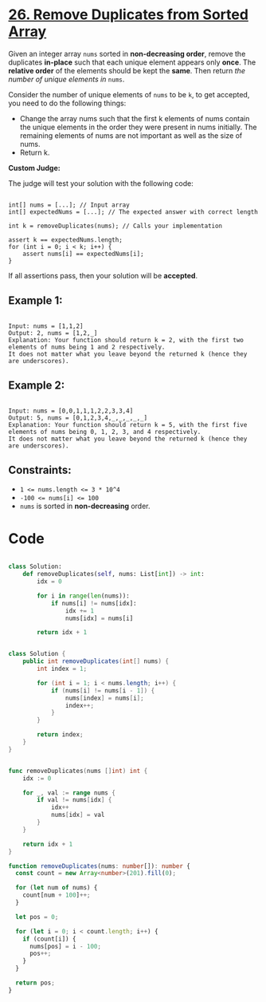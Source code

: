 # [26. Remove Duplicates from Sorted Array](https://leetcode.com/problems/remove-duplicates-from-sorted-array/description/?envType=study-plan-v2&envId=top-interview-150)

Given an integer array `nums` sorted in **non-decreasing order**, remove the duplicates **in-place** such that each unique element appears only **once**. The **relative order** of the elements should be kept the **same**. Then return _the number of unique elements in_ `nums`.

Consider the number of unique elements of `nums` to be `k`, to get accepted, you need to do the following things:

- Change the array nums such that the first k elements of nums contain the unique elements in the order they were present in nums initially. The remaining elements of nums are not important as well as the size of nums.
- Return k.

**Custom Judge:**

The judge will test your solution with the following code:

```

int[] nums = [...]; // Input array
int[] expectedNums = [...]; // The expected answer with correct length

int k = removeDuplicates(nums); // Calls your implementation

assert k == expectedNums.length;
for (int i = 0; i < k; i++) {
    assert nums[i] == expectedNums[i];
}

```

If all assertions pass, then your solution will be **accepted**.

## Example 1:

```

Input: nums = [1,1,2]
Output: 2, nums = [1,2,_]
Explanation: Your function should return k = 2, with the first two elements of nums being 1 and 2 respectively.
It does not matter what you leave beyond the returned k (hence they are underscores).

```

## Example 2:

```

Input: nums = [0,0,1,1,1,2,2,3,3,4]
Output: 5, nums = [0,1,2,3,4,_,_,_,_,_]
Explanation: Your function should return k = 5, with the first five elements of nums being 0, 1, 2, 3, and 4 respectively.
It does not matter what you leave beyond the returned k (hence they are underscores).

```

## Constraints:

- `1 <= nums.length <= 3 * 10^4`
- `-100 <= nums[i] <= 100`
- `nums` is sorted in **non-decreasing** order.

# Code

```python

class Solution:
    def removeDuplicates(self, nums: List[int]) -> int:
        idx = 0

        for i in range(len(nums)):
            if nums[i] != nums[idx]:
                idx += 1
                nums[idx] = nums[i]

        return idx + 1

```

```java

class Solution {
    public int removeDuplicates(int[] nums) {
        int index = 1;

        for (int i = 1; i < nums.length; i++) {
            if (nums[i] != nums[i - 1]) {
                nums[index] = nums[i];
                index++;
            }
        }

        return index;
    }
}

```

```go

func removeDuplicates(nums []int) int {
    idx := 0

    for _, val := range nums {
        if val != nums[idx] {
            idx++
            nums[idx] = val
        }
    }

    return idx + 1
}

```

```ts
function removeDuplicates(nums: number[]): number {
  const count = new Array<number>(201).fill(0);

  for (let num of nums) {
    count[num + 100]++;
  }

  let pos = 0;

  for (let i = 0; i < count.length; i++) {
    if (count[i]) {
      nums[pos] = i - 100;
      pos++;
    }
  }

  return pos;
}
```
